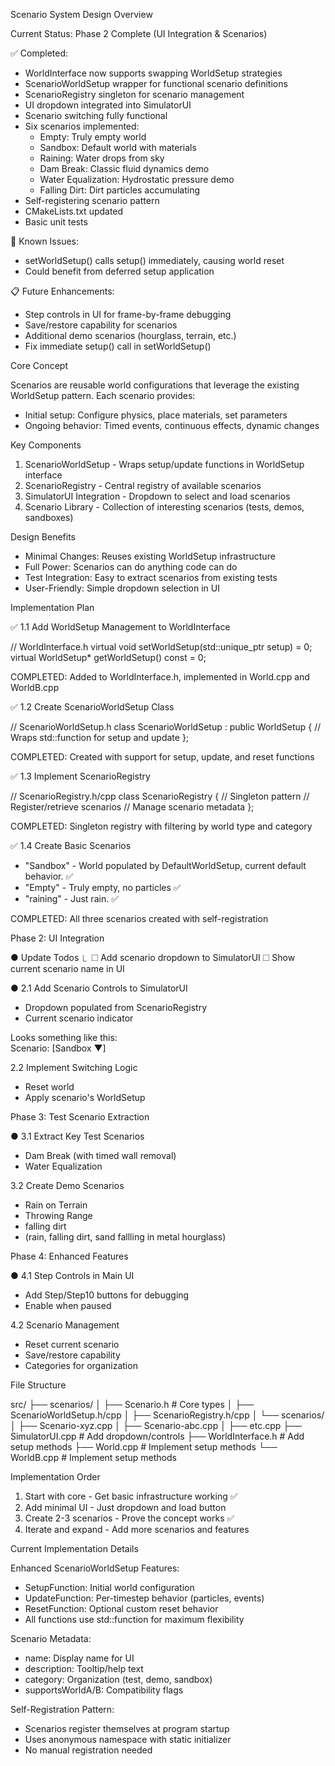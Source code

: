 Scenario System Design Overview

  Current Status: Phase 2 Complete (UI Integration & Scenarios)
  
  ✅ Completed:
  - WorldInterface now supports swapping WorldSetup strategies
  - ScenarioWorldSetup wrapper for functional scenario definitions
  - ScenarioRegistry singleton for scenario management
  - UI dropdown integrated into SimulatorUI
  - Scenario switching fully functional
  - Six scenarios implemented:
    - Empty: Truly empty world
    - Sandbox: Default world with materials
    - Raining: Water drops from sky
    - Dam Break: Classic fluid dynamics demo
    - Water Equalization: Hydrostatic pressure demo
    - Falling Dirt: Dirt particles accumulating
  - Self-registering scenario pattern
  - CMakeLists.txt updated
  - Basic unit tests
  
  🔄 Known Issues:
  - setWorldSetup() calls setup() immediately, causing world reset
  - Could benefit from deferred setup application
  
  📋 Future Enhancements:
  - Step controls in UI for frame-by-frame debugging
  - Save/restore capability for scenarios
  - Additional demo scenarios (hourglass, terrain, etc.)
  - Fix immediate setup() call in setWorldSetup()

  Core Concept

  Scenarios are reusable world configurations that leverage the existing WorldSetup pattern. Each scenario
  provides:
  - Initial setup: Configure physics, place materials, set parameters
  - Ongoing behavior: Timed events, continuous effects, dynamic changes

  Key Components

  1. ScenarioWorldSetup - Wraps setup/update functions in WorldSetup interface
  2. ScenarioRegistry - Central registry of available scenarios
  3. SimulatorUI Integration - Dropdown to select and load scenarios
  4. Scenario Library - Collection of interesting scenarios (tests, demos, sandboxes)

  Design Benefits

  - Minimal Changes: Reuses existing WorldSetup infrastructure
  - Full Power: Scenarios can do anything code can do
  - Test Integration: Easy to extract scenarios from existing tests
  - User-Friendly: Simple dropdown selection in UI

  Implementation Plan

✅ 1.1 Add WorldSetup Management to WorldInterface

  // WorldInterface.h
  virtual void setWorldSetup(std::unique_ptr<WorldSetup> setup) = 0;
  virtual WorldSetup* getWorldSetup() const = 0;
  
  COMPLETED: Added to WorldInterface.h, implemented in World.cpp and WorldB.cpp

✅ 1.2 Create ScenarioWorldSetup Class

  // ScenarioWorldSetup.h
  class ScenarioWorldSetup : public WorldSetup {
      // Wraps std::function for setup and update
  };
  
  COMPLETED: Created with support for setup, update, and reset functions

✅ 1.3 Implement ScenarioRegistry

  // ScenarioRegistry.h/cpp
  class ScenarioRegistry {
      // Singleton pattern
      // Register/retrieve scenarios
      // Manage scenario metadata
  };
  
  COMPLETED: Singleton registry with filtering by world type and category

✅ 1.4 Create Basic Scenarios

  - "Sandbox" - World populated by DefaultWorldSetup, current default behavior. ✅
  - "Empty" - Truly empty, no particles ✅
  - "raining" - Just rain. ✅
  
  COMPLETED: All three scenarios created with self-registration

  Phase 2: UI Integration

● Update Todos
  ⎿  ☐ Add scenario dropdown to SimulatorUI
     ☐ Show current scenario name in UI

● 2.1 Add Scenario Controls to SimulatorUI

  - Dropdown populated from ScenarioRegistry
  - Current scenario indicator

  Looks something like this:  
    Scenario: [Sandbox    ▼]

  2.2 Implement Switching Logic

  - Reset world
  - Apply scenario's WorldSetup

  Phase 3: Test Scenario Extraction

● 3.1 Extract Key Test Scenarios

  - Dam Break (with timed wall removal)
  - Water Equalization

  3.2 Create Demo Scenarios

  - Rain on Terrain
  - Throwing Range
  - falling dirt
  -  (rain, falling dirt, sand fallling in metal hourglass)

  Phase 4: Enhanced Features

● 4.1 Step Controls in Main UI

  - Add Step/Step10 buttons for debugging
  - Enable when paused

  4.2 Scenario Management

  - Reset current scenario
  - Save/restore capability
  - Categories for organization

  File Structure

  src/
  ├── scenarios/
  │   ├── Scenario.h              # Core types
  │   ├── ScenarioWorldSetup.h/cpp
  │   ├── ScenarioRegistry.h/cpp
  │   └── scenarios/
  │       ├── Scenario-xyz.cpp
  │       ├── Scenario-abc.cpp
  │       ├── etc.cpp
  ├── SimulatorUI.cpp             # Add dropdown/controls
  ├── WorldInterface.h            # Add setup methods
  ├── World.cpp                   # Implement setup methods
  └── WorldB.cpp                  # Implement setup methods

  Implementation Order

  1. Start with core - Get basic infrastructure working ✅
  2. Add minimal UI - Just dropdown and load button
  3. Create 2-3 scenarios - Prove the concept works ✅
  4. Iterate and expand - Add more scenarios and features

  Current Implementation Details

  Enhanced ScenarioWorldSetup Features:
  - SetupFunction: Initial world configuration
  - UpdateFunction: Per-timestep behavior (particles, events)
  - ResetFunction: Optional custom reset behavior
  - All functions use std::function for maximum flexibility

  Scenario Metadata:
  - name: Display name for UI
  - description: Tooltip/help text
  - category: Organization (test, demo, sandbox)
  - supportsWorldA/B: Compatibility flags

  Self-Registration Pattern:
  - Scenarios register themselves at program startup
  - Uses anonymous namespace with static initializer
  - No manual registration needed
